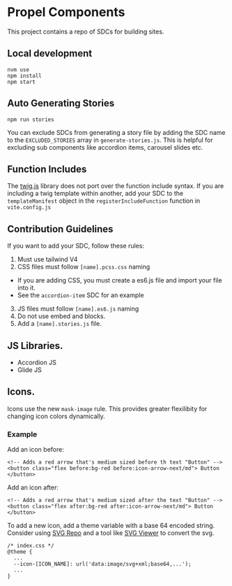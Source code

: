 # Propel Components
This project contains a repo of SDCs for building sites.

## Local development
```
nvm use
npm install
npm start
```

## Auto Generating Stories
```
npm run stories
```
You can exclude SDCs from generating a story file by adding the SDC name to the `EXCLUDED_STORIES` array in `generate-stories.js`.
This is helpful for excluding sub components like accordion items, carousel slides etc.

## Function Includes
The [twig.js](https://github.com/twigjs/twig.js) library does not port over the function include syntax. If you are including a twig template within another,
add your SDC to the `templateManifest` object in the `registerIncludeFunction` function in `vite.config.js`

## Contribution Guidelines
If you want to add your SDC, follow these rules:
1. Must use tailwind V4
2. CSS files must follow `[name].pcss.css` naming
  - If you are adding CSS, you must create a es6.js file and import your file into it.
  - See the  `accordion-item` SDC for an example
3. JS files must follow `[name].es6.js` naming
4. Do not use embed and blocks.
5. Add a `[name].stories.js` file.

## JS Libraries.
- Accordion JS
- Glide JS

## Icons.
Icons use the new  `mask-image` rule. This provides greater flexilibity for changing icon colors dynamically.
### Example

Add an icon before:
```
<!-- Adds a red arrow that's medium sized before th text "Button" -->
<button class="flex before:bg-red before:icon-arrow-next/md"> Button </button>
```

Add an icon after:
```
<!-- Adds a red arrow that's medium sized after the text "Button" -->
<button class="flex after:bg-red after:icon-arrow-next/md"> Button </button>
```

To add a new icon, add a theme variable with a base 64 encoded string. Consider using [SVG Repo](https://svgrepo.com) and a tool like [SVG Viewer](https://www.svgviewer.dev/svg-to-data-uri) to convert the svg.
```
/* index.css */
@theme {
  ...
  --icon-[ICON_NAME]: url('data:image/svg+xml;base64,...');
  ...
}
```